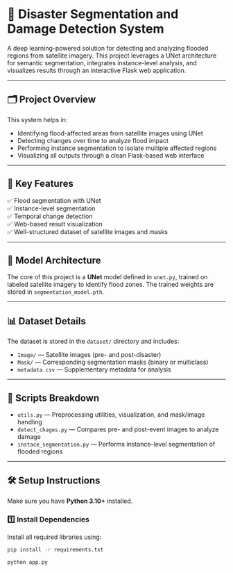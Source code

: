 # 🌊 Disaster Segmentation and Damage Detection System

A deep learning-powered solution for detecting and analyzing flooded regions from satellite imagery. This project leverages a UNet architecture for semantic segmentation, integrates instance-level analysis, and visualizes results through an interactive Flask web application.

---

## 🗂️ Project Overview

This system helps in:
- Identifying flood-affected areas from satellite images using UNet
- Detecting changes over time to analyze flood impact
- Performing instance segmentation to isolate multiple affected regions
- Visualizing all outputs through a clean Flask-based web interface

---

## 🚀 Key Features

✅ Flood segmentation with UNet  
✅ Instance-level segmentation  
✅ Temporal change detection  
✅ Web-based result visualization  
✅ Well-structured dataset of satellite images and masks  

---

## 🧠 Model Architecture

The core of this project is a **UNet** model defined in `unet.py`, trained on labeled satellite imagery to identify flood zones. The trained weights are stored in `segmentation_model.pth`.

---

## 📊 Dataset Details

The dataset is stored in the `dataset/` directory and includes:
- `Image/` — Satellite images (pre- and post-disaster)
- `Mask/` — Corresponding segmentation masks (binary or multiclass)
- `metadata.csv` — Supplementary metadata for analysis

---

## 🔧 Scripts Breakdown

- `utils.py` — Preprocessing utilities, visualization, and mask/image handling
- `detect_chages.py` — Compares pre- and post-event images to analyze damage
- `instace_segmentation.py` — Performs instance-level segmentation of flooded regions

---

## 🛠️ Setup Instructions

Make sure you have **Python 3.10+** installed.

### 1️⃣ Install Dependencies

Install all required libraries using:

```bash
pip install -r requirements.txt

python app.py
